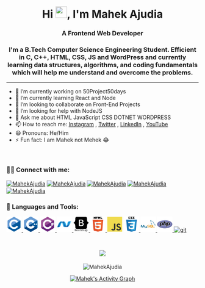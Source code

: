 <h1 align="center">Hi <img src="https://raw.githubusercontent.com/MartinHeinz/MartinHeinz/master/wave.gif" width="30px" height="30px">, I'm Mahek Ajudia</h1>
<h3 align="center">A Frontend Web Developer</h3>
<h3 align="center">I'm a B.Tech Computer Science Engineering Student. Efficient in C, C++, HTML, CSS, JS and WordPress and currently learning data structures, algorithms, and coding fundamentals which will help me understand and overcome the problems.</h3><hr>

- 🔭 I’m currently working on 50Project50days
- 🌱 I’m currently learning React and Node
- 👯 I’m looking to collaborate on Front-End Projects
- 🤔 I’m looking for help with NodeJS
- 💬 Ask me about HTML JavaScript CSS DOTNET WORDPRESS 
- 📫 How to reach me: [Instagram](https://www.instagram.com/mahekajudia) , [Twitter](https://www.twitter.com/MahekAjudia) , [LinkedIn](https://www.linkedin.com/in/mahek-ajudia-361185197/) , [YouTube](https://www.youtube.com/c/MahekAjudia)
- 😄 Pronouns: He/Him
- ⚡ Fun fact: I am Mahek not Mehek 😂

<br>
<h3 align="left"> 👨‍🎓 Connect with me:</h3>
<p align="left">
<a href="https://twitter.com/MahekAjudia" target="blank"><img align="center" src="https://raw.githubusercontent.com/rahuldkjain/github-profile-readme-generator/master/src/images/icons/Social/twitter.svg" alt="MahekAjudia" height="30" width="40" /></a>
<a href="https://linkedin.com/in/MahekAjudia" target="blank"><img align="center" src="https://raw.githubusercontent.com/rahuldkjain/github-profile-readme-generator/master/src/images/icons/Social/linked-in-alt.svg" alt="MahekAjudia" height="30" width="40" /></a>
<a href="https://instagram.com/MahekAjudia" target="blank"><img align="center" src="https://raw.githubusercontent.com/rahuldkjain/github-profile-readme-generator/master/src/images/icons/Social/instagram.svg" alt="MahekAjudia" height="30" width="40" /></a>
  <a href="https://www.youtube.com/mahekajudia" target="blank"><img align="center" src="https://github.com/rahuldkjain/github-profile-readme-generator/blob/master/src/images/icons/Social/youtube.svg" alt="MahekAjudia" height="30" width="40" /></a>
<a href="https://www.leetcode.com/MahekAjudia" target="blank"><img align="center" src="https://raw.githubusercontent.com/rahuldkjain/github-profile-readme-generator/master/src/images/icons/Social/leet-code.svg" alt="MahekAjudia" height="30" width="40" /></a>
</p>

<h3 align="left"> 🚀 Languages and Tools:</h3>
<p align="left"> 
            <a href="https://www.cprogramming.com/" target="_blank" rel="noreferrer"> <img       src="https://raw.githubusercontent.com/devicons/devicon/master/icons/c/c-original.svg" alt="c" width="40" height="40" /> </a> 
            <a href="https://www.w3schools.com/cpp/" target="_blank" rel="noreferrer"> <img src="https://raw.githubusercontent.com/devicons/devicon/master/icons/cplusplus/cplusplus-original.svg" alt="cplusplus" width="40" height="40" /> </a> 
            <a href="https://www.c-sharpcorner.com/csharp-tutorials" target="_blank" rel="noreferrer"> <img src="https://github.com/devicons/devicon/blob/master/icons/csharp/csharp-original.svg" alt="c" width="40" height="40" /> </a>
            <a href="https://dotnet.microsoft.com/en-us/" target="_blank" rel="noreferrer"> <img src="https://github.com/devicons/devicon/blob/master/icons/dot-net/dot-net-original.svg" alt="c" width="40" height="40" /> </a>
            <a href="https://getbootstrap.com" target="_blank" rel="noreferrer"> <img src="https://raw.githubusercontent.com/devicons/devicon/master/icons/bootstrap/bootstrap-plain-wordmark.svg" alt="bootstrap" width="40" height="40" /> </a> 
            <a href="https://www.w3.org/html/" target="_blank" rel="noreferrer"> <img src="https://raw.githubusercontent.com/devicons/devicon/master/icons/html5/html5-original-wordmark.svg" alt="html5" width="40" height="40" /> </a>
            <a href="https://developer.mozilla.org/en-US/docs/Web/JavaScript" target="_blank" rel="noreferrer"> <img src="https://raw.githubusercontent.com/devicons/devicon/master/icons/javascript/javascript-original.svg" alt="javascript" width="40" height="40" /></a> 
            <a href="https://www.w3schools.com/css/" target="_blank"rel="noreferrer"> <img src="https://raw.githubusercontent.com/devicons/devicon/master/icons/css3/css3-original-wordmark.svg" alt="css3" width="40" height="40" /> </a>
            <a href="https://www.mysql.com/" target="_blank" rel="noreferrer"> <img src="https://raw.githubusercontent.com/devicons/devicon/master/icons/mysql/mysql-original-wordmark.svg" alt="mysql" width="40" height="40" /> </a> 
            <a href="https://www.php.net" target="_blank" rel="noreferrer"> <img src="https://raw.githubusercontent.com/devicons/devicon/master/icons/php/php-original.svg" alt="php" width="40" height="40" /> </a> 
            <a href="https://git-scm.com/" target="_blank" rel="noreferrer"> <img src="https://www.vectorlogo.zone/logos/git-scm/git-scm-icon.svg" alt="git" width="40" height="40" /> </a>
           
</p>

<br/>
<p align="center"><img src="https://github-readme-stats.vercel.app/api?username=mahekajudia&&show_icons=true&title_color=ffffff&icon_color=bb2acf&text_color=daf7dc&bg_color=52BE80"></p>
<p align="center"><img align="center" src="https://github-readme-streak-stats.herokuapp.com/?user=MahekAjudia&" alt="MahekAjudia" /></p>

<p align="center"><a href="https://github.com/mahekajudia/github-readme-activity-graph"><img alt="Mahek's Activity Graph" src="https://activity-graph.herokuapp.com/graph?username=mahekajudia&bg_color=0D1117&color=5BCDEC&line=5BCDEC&point=FFFFFF&hide_border=true" /></a></p>

